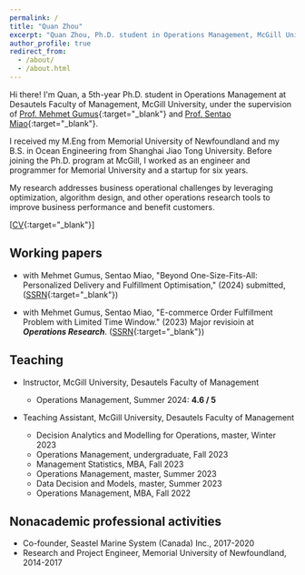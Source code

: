 ```yaml
---
permalink: /
title: "Quan Zhou"
excerpt: "Quan Zhou, Ph.D. student in Operations Management, McGill University"
author_profile: true
redirect_from: 
  - /about/
  - /about.html
---
```


Hi there! I'm Quan, a 5th-year Ph.D. student in Operations Management at Desautels Faculty of Management, McGill University, under the supervision of [Prof. Mehmet Gumus](https://www.mcgill.ca/desautels/mehmet-gumus){:target="_blank"} and [Prof. Sentao Miao](https://sites.google.com/umich.edu/sentaomiao/home){:target="_blank"}.

I received my M.Eng from Memorial University of Newfoundland and my B.S. in Ocean Engineering from Shanghai Jiao Tong University. Before joining the Ph.D. program at McGill, I worked as an engineer and programmer for Memorial University and a startup for six years.

My research addresses business operational challenges by leveraging optimization, algorithm design, and other operations research tools to improve business performance and benefit customers.

[[CV](https://www.dropbox.com/scl/fi/pfvm62sc7ey875vfsnzl5/CV.pdf?rlkey=hcwzon1pvlvis72pzfwfh5j84&dl=0){:target="_blank"}]

<!-- ## Research interests -->

## Working papers

* with Mehmet Gumus, Sentao Miao, "Beyond One-Size-Fits-All: Personalized Delivery and Fulfillment Optimisation," (2024) submitted, ([SSRN](https://dx.doi.org/10.2139/ssrn.4731673){:target="_blank"})

* with Mehmet Gumus, Sentao Miao, "E-commerce Order Fulfillment Problem with Limited Time Window." (2023) Major revisioin at **_Operations Research_**. ([SSRN](http://dx.doi.org/10.2139/ssrn.4547699){:target="_blank"})

## Teaching

* Instructor, McGill University, Desautels Faculty of Management
  + Operations Management, Summer 2024: __4.6 / 5__

* Teaching Assistant, McGill University, Desautels Faculty of Management
  + Decision Analytics and Modelling for Operations, master, Winter 2023
  + Operations Management, undergraduate, Fall 2023
  + Management Statistics, MBA, Fall 2023
  + Operations Management, master, Summer 2023
  + Data Decision and Models, master, Summer 2023
  + Operations Management, MBA, Fall 2022

## Nonacademic professional activities

* Co-founder, Seastel Marine System (Canada) Inc., 2017-2020
* Research and Project Engineer, Memorial University of Newfoundland, 2014-2017
